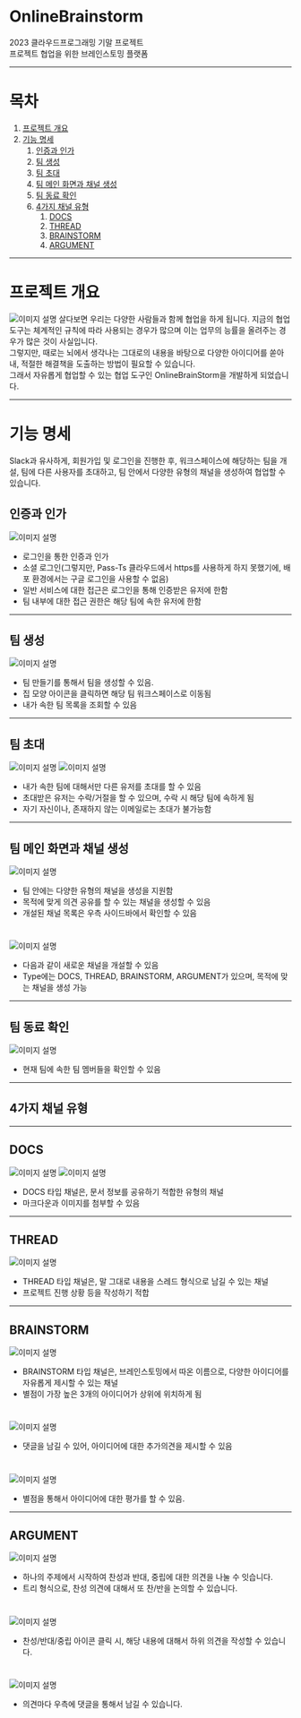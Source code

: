 # OnlineBrainstorm
2023 클라우드프로그래밍 기말 프로젝트   
프로젝트 협업을 위한 브레인스토밍 플랫폼

---

# 목차

1. [프로젝트 개요](#프로젝트-개요)
2. [기능 명세](#기능-명세)
   1. [인증과 인가](#인증과-인가)
   2. [팀 생성](#팀-생성)
   3. [팀 초대](#팀-초대)
   4. [팀 메인 화면과 채널 생성](#팀-메인-화면과-채널-생성)
   5. [팀 동료 확인](#팀-동료-확인)
   6. [4가지 채널 유형](#4가지-채널-유형)
      1. [DOCS](#DOCS)
      2. [THREAD](#THREAD)
      3. [BRAINSTORM](#BRAINSTORM)
      4. [ARGUMENT](#ARGUMENT)

---

# 프로젝트 개요
![이미지 설명](./readme/1.png)
살다보면 우리는 다양한 사람들과 함께 협업을 하게 됩니다. 지금의 협업 도구는 체계적인 규칙에 따라 사용되는 경우가 많으며 이는 업무의 능률을 올려주는 경우가 많은 것이 사실입니다.   
그렇지만, 때로는 뇌에서 생각나는 그대로의 내용을 바탕으로 다양한 아이디어를 쏟아내, 적절한 해결책을 도출하는 방법이 필요할 수 있습니다.    
그래서 자유롭게 협업할 수 있는 협업 도구인 OnlineBrainStorm을 개발하게 되었습니다.  

--------

# 기능 명세
Slack과 유사하게, 회원가입 및 로그인을 진행한 후, 워크스페이스에 해당하는 팀을 개설, 팀에 다른 사용자를 초대하고, 팀 안에서 다양한 유형의 채널을 생성하여 협업할 수 있습니다.

## 인증과 인가
![이미지 설명](./readme/2.png)
- 로그인을 통한 인증과 인가
- 소셜 로그인(그렇지만, Pass-Ts 클라우드에서 https를 사용하게 하지 못했기에, 배포 환경에서는 구글 로그인을 사용할 수 없음)
- 일반 서비스에 대한 접근은 로그인을 통해 인증받은 유저에 한함
- 팀 내부에 대한 접근 권한은 해당 팀에 속한 유저에 한함

---

## 팀 생성
![이미지 설명](./readme/3.png)
- 팀 만들기를 통해서 팀을 생성할 수 있음.
- 집 모양 아이콘을 클릭하면 해당 팀 워크스페이스로 이동됨
- 내가 속한 팀 목록을 조회할 수 있음

--- 

## 팀 초대
![이미지 설명](./readme/4.png)
![이미지 설명](./readme/5.png)
- 내가 속한 팀에 대해서만 다른 유저를 초대를 할 수 있음
- 초대받은 유저는 수락/거절을 할 수 있으며, 수락 시 해당 팀에 속하게 됨
- 자기 자신이나, 존재하지 않는 이메일로는 초대가 불가능함

---

## 팀 메인 화면과 채널 생성
![이미지 설명](./readme/6.png)
- 팀 안에는 다양한 유형의 채널을 생성을 지원함
- 목적에 맞게 의견 공유를 할 수 있는 채널을 생성할 수 있음
- 개설된 채널 목록은 우측 사이드바에서 확인할 수 있음   
# 
![이미지 설명](./readme/7.png)
- 다음과 같이 새로운 채널을 개설할 수 있음
- Type에는 DOCS, THREAD, BRAINSTORM, ARGUMENT가 있으며, 목적에 맞는 채널을 생성 가능

---

## 팀 동료 확인

![이미지 설명](./readme/8.png)
- 현재 팀에 속한 팀 멤버들을 확인할 수 있음

---

## 4가지 채널 유형

---

## DOCS
![이미지 설명](./readme/9.png)
![이미지 설명](./readme/10.png)
- DOCS 타입 채널은, 문서 정보를 공유하기 적합한 유형의 채널
- 마크다운과 이미지를 첨부할 수 있음

---

## THREAD
![이미지 설명](./readme/11.png)
- THREAD 타입 채널은, 말 그대로 내용을 스레드 형식으로 남길 수 있는 채널
- 프로젝트 진행 상황 등을 작성하기 적합

---

## BRAINSTORM
![이미지 설명](./readme/12.png)
- BRAINSTORM 타입 채널은, 브레인스토밍에서 따온 이름으로, 다양한 아이디어를 자유롭게 제시할 수 있는 채널
- 별점이 가장 높은 3개의 아이디어가 상위에 위치하게 됨
#
![이미지 설명](./readme/13.png)
- 댓글을 남길 수 있어, 아이디어에 대한 추가의견을 제시할 수 있음 
#
![이미지 설명](./readme/14.png)
- 별점을 통해서 아이디어에 대한 평가를 할 수 있음.
---

## ARGUMENT
![이미지 설명](./readme/15.png)
- 하나의 주제에서 시작하여 찬성과 반대, 중립에 대한 의견을 나눌 수 잇습니다.
- 트리 형식으로, 찬성 의견에 대해서 또 찬/반을 논의할 수 있습니다.
#
![이미지 설명](./readme/16.png)
- 찬성/반대/중립 아이콘 클릭 시, 해당 내용에 대해서 하위 의견을 작성할 수 있습니다.
#
![이미지 설명](./readme/17.png)
- 의견마다 우측에 댓글을 통해서 남길 수 있습니다.
